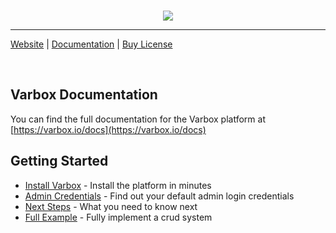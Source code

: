<br>
<p align="center">
    <a href="https://varbox.io" title="Varbox Admin Screenshot">
        <img src="https://varbox.io/images/cover-with-title.png" style="max-width: 690px" />
    </a>
<p>

---

[Website](https://varbox.io) | [Documentation](https://varbox.io/docs) | [Buy License](https://varbox.io/buy)

<br>

## Varbox Documentation

You can find the full documentation for the Varbox platform at [https://varbox.io/docs](https://varbox.io/docs)

## Getting Started

- [Install Varbox](https://varbox.io/docs/installation) - Install the platform in minutes
- [Admin Credentials](https://varbox.io/docs/admin-credentials) - Find out your default admin login credentials
- [Next Steps](https://varbox.io/docs/next-steps) - What you need to know next
- [Full Example](https://varbox.io/docs/full-example) - Fully implement a crud system
